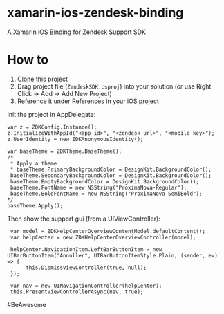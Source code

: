 # xamarin-ios-zendesk-binding
A Xamarin iOS Binding for Zendesk Support SDK

# How to
1) Clone this project
2) Drag project file (`ZendeskSDK.csproj`) into your solution (or use Right Click -> Add -> Add New Project)
3) Reference it under References in your iOS project

Init the project in AppDelegate:

    var z = ZDKConfig.Instance();
    z.InitializeWithAppId("<app id>", "<zendesk url>", "<mobile key>");
    z.UserIdentity = new ZDKAnonymousIdentity();

    var baseTheme = ZDKTheme.BaseTheme();
    /*
     * Apply a theme
     * baseTheme.PrimaryBackgroundColor = DesignKit.BackgroundColor();
     baseTheme.SecondaryBackgroundColor = DesignKit.BackgroundColor();
     baseTheme.EmptyBackgroundColor = DesignKit.BackgroundColor();
     baseTheme.FontName = new NSString("ProximaNova-Regular");
     baseTheme.BoldFontName = new NSString("ProximaNova-SemiBold");
    */
    baseTheme.Apply();

Then show the support gui (from a UIViewController):

     var model = ZDKHelpCenterOverviewContentModel.defaultContent();
     var helpCenter = new ZDKHelpCenterOverviewController(model);

     helpCenter.NavigationItem.LeftBarButtonItem = new UIBarButtonItem("Annuller", UIBarButtonItemStyle.Plain, (sender, ev) => {
          this.DismissViewController(true, null);
     });

     var nav = new UINavigationController(helpCenter);
     this.PresentViewControllerAsync(nav, true);


#BeAwesome
